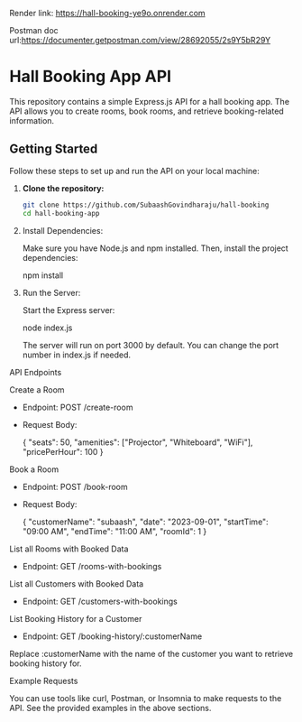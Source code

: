 Render link: https://hall-booking-ye9o.onrender.com

Postman doc url:https://documenter.getpostman.com/view/28692055/2s9Y5bR29Y


# Hall Booking App API

This repository contains a simple Express.js API for a hall booking app. The API allows you to create rooms, book rooms, and retrieve booking-related information.

## Getting Started

Follow these steps to set up and run the API on your local machine:

1. **Clone the repository:**

   ```bash
   git clone https://github.com/SubaashGovindharaju/hall-booking
   cd hall-booking-app

2. Install Dependencies:

   Make sure you have Node.js and npm installed. Then, install the project dependencies:

   npm install

3. Run the Server:

   Start the Express server:

   node index.js

   The server will run on port 3000 by default. You can change the port number in index.js if needed.

API Endpoints

Create a Room

- Endpoint: POST /create-room
- Request Body:

  {
    "seats": 50,
    "amenities": ["Projector", "Whiteboard", "WiFi"],
    "pricePerHour": 100
  }

Book a Room

- Endpoint: POST /book-room
- Request Body:

  {
    "customerName": "subaash",
    "date": "2023-09-01",
    "startTime": "09:00 AM",
    "endTime": "11:00 AM",
    "roomId": 1
  }

List all Rooms with Booked Data

- Endpoint: GET /rooms-with-bookings

List all Customers with Booked Data

- Endpoint: GET /customers-with-bookings

List Booking History for a Customer

- Endpoint: GET /booking-history/:customerName

Replace :customerName with the name of the customer you want to retrieve booking history for.

Example Requests

You can use tools like curl, Postman, or Insomnia to make requests to the API. See the provided examples in the above sections.

